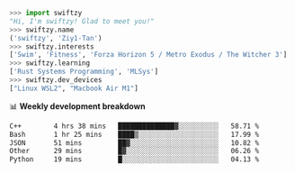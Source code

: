```python
>>> import swiftzy
"Hi, I'm swiftzy! Glad to meet you!"
>>> swiftzy.name
('swiftzy', 'Ziy1-Tan')
>>> swiftzy.interests
['Swim', 'Fitness', 'Forza Horizon 5 / Metro Exodus / The Witcher 3']
>>> swiftzy.learning
['Rust Systems Programming', 'MLSys']
>>> swiftzy.dev_devices
["Linux WSL2", "Macbook Air M1"]
```
📊 **Weekly development breakdown**
<!--START_SECTION:waka-->

```txt
C++        4 hrs 38 mins   ██████████████▓░░░░░░░░░░   58.71 %
Bash       1 hr 25 mins    ████▒░░░░░░░░░░░░░░░░░░░░   17.99 %
JSON       51 mins         ██▓░░░░░░░░░░░░░░░░░░░░░░   10.82 %
Other      29 mins         █▓░░░░░░░░░░░░░░░░░░░░░░░   06.26 %
Python     19 mins         █░░░░░░░░░░░░░░░░░░░░░░░░   04.13 %
```

<!--END_SECTION:waka-->
